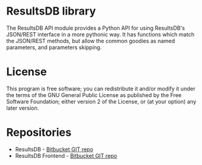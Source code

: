 # ResultsDB library

The ResultsDB API module provides a Python API for using ResultsDB's JSON/REST interface in a more pythonic way. It has functions which match the JSON/REST methods, but allow the common goodies as named parameters, and parameters skipping.

# License

This program is free software; you can redistribute it and/or modify it under the terms of the GNU General Public License as published by the Free Software Foundation; either version 2 of the License, or (at your option) any later version.

# Repositories

* ResultsDB - [Bitbucket GIT repo](https://bitbucket.org/rajcze/resultsdb)
* ResultsDB Frontend - [Bitbucket GIT repo](https://bitbucket.org/rajcze/resultsdb_frontend)
